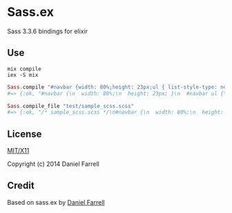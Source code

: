 # Sass.ex
Sass 3.3.6 bindings for elixir
## Use

```shell
mix compile
iex -S mix
```

```elixir
Sass.compile "#navbar {width: 80%;height: 23px;ul { list-style-type: none; } li {float: left; a { font-weight: bold; } } }"
#=> {:ok, "#navbar {\n  width: 80%;\n  height: 23px; }\n  #navbar ul {\n    list-style-type: none; }\n  #navbar li {\n    float: left; }\n    #navbar li a {\n      font-weight: bold; }\n"}

Sass.compile_file "test/sample_scss.scss"
#=> {:ok, "/* sample_scss.scss */\n#navbar {\n  width: 80%;\n  height: 23px; }\n  #navbar ul {\n    list-style-type: none; }\n  #navbar li {\n    float: left; }\n    #navbar li a {\n      font-weight: bold; }\n"}
```

## License

[MIT/X11](./LICENSE)

Copyright (c) 2014 Daniel Farrell

## Credit

Based on sass.ex by [Daniel Farrell](https://github.com/danielfarrell/sass.ex)
